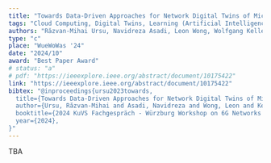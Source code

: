```yaml
---
title: "Towards Data-Driven Approaches for Network Digital Twins of Microservice-Based Architectures"
tags: "Cloud Computing, Digital Twins, Learning (Artificial Intelligence), Resource Allocation, Kubernetes"
authors: "Răzvan-Mihai Ursu, Navidreza Asadi, Leon Wong, Wolfgang Kellerer"
type: "c"
place: "WueWoWas '24"
date: "2024/10"
award: "Best Paper Award"
# status: "a"
# pdf: "https://ieeexplore.ieee.org/abstract/document/10175422"
link: "https://ieeexplore.ieee.org/abstract/document/10175422"
bibtex: "@inproceedings{ursu2023towards,
  title={Towards Data-Driven Approaches for Network Digital Twins of Microservice-Based Architectures},
  author={Ursu, Răzvan-Mihai and Asadi, Navidreza and Wong, Leon and Kellerer, Wolfgang},
  booktitle={2024 KuVS Fachgespräch - Würzburg Workshop on 6G Networks
  year={2024},
}"
---
```

TBA